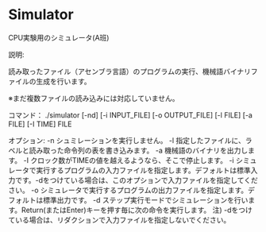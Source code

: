 # Simulator
CPU実験用のシミュレータ(A班)

説明:

読み取ったファイル（アセンブラ言語）のプログラムの実行、機械語バイナリファイルの生成を行います。

※まだ複数ファイルの読み込みには対応していません。

コマンド：
./simulator [-nd] [-i INPUT_FILE] [-o OUTPUT_FILE] [-l FILE] [-a FILE] [-I TIME] FILE

オプション:
  -n シュミレーションを実行しません。
  -l 指定したファイルに、ラベルと読み取った命令列の表を書き込みます。
  -a 機械語のバイナリを出力します。
  -I クロック数がTIMEの値を越えるようなら、そこで停止します。
  -i シミュレータで実行するプログラムの入力ファイルを指定します。デフォルトは標準入力です。-dをつけている場合は、このオプションで入力ファイルを指定してください。
  -o シミュレータで実行するプログラムの出力ファイルを指定します。デフォルトは標準出力です。
  -d ステップ実行モードでシミュレーションを行います。Return(またはEnter)キーを押す毎に次の命令を実行します。
  注) -dをつけている場合は、リダクションで入力ファイルを指定しないでください。